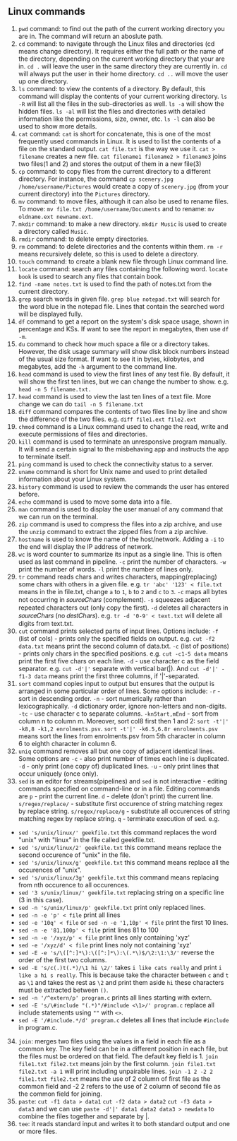 ## Linux commands

1. ```pwd``` command: to find out the path of the current working directory you are in. The command will return an aboslute path.
2. ```cd``` command: to navigate through the Linux files and directories (cd means change directory). It requires either the full path or the name of the directory, depending on the current working directory that your are in. ```cd .``` will leave the user in the same directory they are currently in. ```cd``` will always put the user in their home directory. ```cd ..``` will move the user up one directory. 
3. ```ls``` command: to view the contents of a directory. By default, this command will display the contents of your current working directory. ```ls -R``` will list all the files in the sub-directories as well. ```ls -a``` will show the hidden files. ```ls -al``` will list the files and directories with detailed information like the permissions, size, owner, etc. ```ls -l``` can also be used to show more details.
4. ```cat``` command: ```cat``` is short for concatenate, this is one of the most frequently used commands in Linux. It is used to list the contents of a file on the standard output. ```cat file.txt``` is the way we use it. ```cat > filename``` creates a new file. ```cat filename1 filename2 > filename3``` joins two files(1 and 2) and stores the output of them in a new file(3)
5. ```cp``` command: to copy files from the current directory to a different directory. For instance, the command ```cp scenery.jpg /home/username/Pictures``` would create a copy of ```scenery.jpg``` (from your current directory) into the ```Pictures``` directory.
6. ```mv``` command: to move files, although it can also be used to rename files. To move: ```mv file.txt /home/username/Documents``` and to rename: ```mv oldname.ext newname.ext```.
7. ```mkdir``` command: to make a new directory. ```mkdir Music``` is used to create a directory called ```Music```.
8. ```rmdir``` command: to delete empty directories.
9. ```rm``` command: to delete directories and the contents within them. ```rm -r``` means recursively delete, so this is used to delete a directory.
10. ```touch``` command: to create a blank new file through Linux command line.
11. ```locate``` command: search any files containing the following word. ```locate book``` is used to search any files that contain book. 
12. ```find -name notes.txt``` is used to find the path of notes.txt from the current directory.
13. ```grep``` search words in given file. ```grep blue notepad.txt``` will search for the word blue in the notepad file. Lines that contain the searched word will be displayed fully.
14. ```df``` command to get a report on the system's disk space usage, shown in percentage and KSs. If want to see the report in megabytes, then use ```df -m```.
15. ```du``` command to check how much space a file or a directory takes. However, the disk usage summary will show disk block numbers instead of the usual size format. If want to see it in bytes, kilobytes, and megabytes, add the ```-h``` argument to the command line.
16. ```head``` command is used to view the first lines of any test file. By default, it will show the first ten lines, but we can change the number to show. e.g. ```head -n 5 filename.txt.```
17. ```head``` command is used to view the last ten lines of a text file. More change we can do ```tail -n 5 filename.txt```
18. ```diff``` command compares the contents of two files line by line and show the difference of the two files. e.g. ```diff file1.ext file2.ext```
19. ```chmod``` command is a Linux command used to change the read, write and execute permissions of files and directories.
20. ```kill``` command is used to terminate an unresponsive program manually. It will send a certain signal to the misbehaving app and instructs the app to terminate itself.
21. ```ping``` command is used to check the connectivity status to a server.
22. ```uname``` command is short for Unix name and used to print detailed information about your Linux system.
23. ```history``` command is used to review the commands the user has entered before.
24. ```echo``` command is used to move some data into a file.
25. ```man``` command is used to display the user manual of any command that we can run on the terminal.
26. ```zip``` command is used to compress the files into a zip archive, and use the ```unzip``` command to extract the zipped files from a zip archive.
27. ```hostname``` is used to know the name of the host/network. Adding a ```-i``` to the end will display the IP address of network.
28. ```wc``` is word counter to summarize its input as a single line. This is often used as last command in pipeline. ```-c```  print the number of characters. ```-w```  print the number of words. ```-l```  print the number of lines only.
29. ```tr``` command reads chars and writes characters, mapping(replacing) some chars with others in a given file. e.g. ```tr 'abc' '123' < file.txt``` means in the in file.txt, change `a` to `1`, `b` to `2` and `c` to `3`. ```-c``` maps all bytes not occurring in 𝑠𝑜𝑢𝑟𝑐𝑒𝐶ℎ𝑎𝑟𝑠 (complement). ```-s``` squeezes adjacent repeated characters out (only copy the first). ```-d``` deletes all characters in 𝑠𝑜𝑢𝑟𝑐𝑒𝐶ℎ𝑎𝑟𝑠 (no 𝑑𝑒𝑠𝑡𝐶ℎ𝑎𝑟𝑠). e.g. ```tr -d '0-9' < text.txt``` will delete all digits from text.txt.
30. ```cut``` command prints selected parts of input lines. Options include: ```-f``` (list of cols) - prints only the specified fields on output. e.g. ```cut -f2 data.txt``` means print the second column of data.txt. ```-c``` (list of positions) - prints only chars in the specified positions. e.g. ```cut -c1-5 data``` means print the first five chars on each line. ```-d``` - use character c as the field separator. e.g. ```cut -d'|'``` separate with vertical bar(|). And ```cut -d'|' -f1-3 data``` means print the first three columns, if '|'-separated.
31. ```sort``` command copies input to output but ensures that the output is arranged in some particular order of lines. Some options include: ```-r``` - sort in descending order. ```-n``` - sort numerically rather than lexicographically. ```-d``` dictionary order, ignore non-letters and non-digits. ```-tc``` - use character c to separate columns. ```-knStart,mEnd``` - sort from column n to column m. Moreover, sort col8 first then 1 and 2: ```sort -t'|' -k8,8 -k1,2 enrolments.psv```. ```sort -t'|' -k6.5,6.8r enrolments.psv``` means sort the lines from enrolments.psv from 5th character in column 6 to eighth character in column 6.
32. ```uniq``` command removes all but one copy of adjacent identical lines. Some options are ```-c``` - also print number of times each line is duplicated. ```-d``` - only print (one copy of) duplicated lines. ```-u``` - only print lines that occur uniquely (once only).
33. ```sed``` is an editor for streams(pipelines) and ```sed``` is not interactive - editing commands specified on command-line or in a file. Editing commands are ```p``` - print the current line. ```d``` - delete (don't print) the current line. ```s/regex/replace/``` - substitute first occurence of string matching regex by replace string. ```s/regex/replace/g``` - substitute all occurences of string matching regex by replace string. ```q``` - terminate execution of sed. e.g. 
- ```sed 's/unix/linux/' geekfile.txt``` this command replaces the word "unix" with "linux" in the file called geekfile.txt. 
- ```sed 's/unix/linux/2' geekfile.txt``` this command means replace the second occurence of "unix" in the file. 
- ```sed 's/unix/linux/g' geekfile.txt``` this command means replace all the occurences of "unix". 
- ```sed 's/unix/linux/3g' geekfile.txt``` this command means replacing from nth occurence to all occurences. 
- ```sed '3 s/unix/linux/' geekfile.txt``` replacing string on a specific line (3 in this case). 
- ```sed -n 's/unix/linux/p' geekfile.txt``` print only replaced lines.
- ```sed -n -e 'p' < file``` print all lines
- ```sed -e '10q' < file``` or ```sed -n -e '1,10p' < file``` print the first 10 lines.
- ```sed -n -e '81,100p' < file``` print lines 81 to 100
- ```sed -n -e '/xyz/p' < file``` print lines only containing 'xyz'
- ```sed -e '/xyz/d' < file``` print lines noly not containing 'xyz'
- ```sed -E -e 's/\([^:]*\):\([^:]*\):\(.*\)$/\2:\1:\3/'``` reverse the order of the first two columns.
- ```sed -E 's/c(.)t(.*)/\1 hi \2/'``` takes ```i like cats really``` and print ```i like a hi s really```. This is because take the character between ```c``` and ```t``` as ```\1``` and takes the rest as ```\2``` and print them aside ```hi``` these characters must be extracted between ```()```.
- ```sed -n '/^extern/p' program.c``` prints all lines starting with extern.
- ```sed -E 's/\#include "(.*)"/#include <\1>/' program.c``` replace all include statements using ```""``` with ```<>```.
- ```sed -E '/#include.*/d' program.c``` deletes all lines that include ```#include``` in program.c.

34. ```join```: merges two files using the values in a field in each file as a common key. The key field can be in a different position in each file, but the files must be ordered on that field. The default key field is 1. ```join file1.txt file2.txt``` means join by the first column. ```join file1.txt file2.txt -a 1``` will print including unpairable lines. ```join -1 2 -2 2 file1.txt file2.txt``` means the use of 2 column of first file as the common field and -2 2 refers to the use of 2 column of second file as the common field for joining.
35. ```paste```: ```cut -f1 data > data1``` ```cut -f2 data > data2``` ```cut -f3 data > data3``` and we can use ```paste -d'|' data1 data2 data3 > newdata``` to combine the files together and separate by |.
36. ```tee```: it reads standard input and writes it to both standard output and one or more files.
